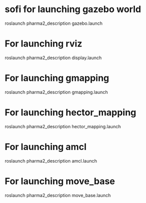 # sofi for launching gazebo world
roslaunch pharma2_description gazebo.launch

# For launching rviz 
roslaunch pharma2_description display.launch 

# For launching gmapping 
roslaunch pharma2_description gmapping.launch

# For launching hector_mapping 
roslaunch pharma2_description hector_mapping.launch  

# For launching amcl
roslaunch pharma2_description amcl.launch

# For launching move_base
roslaunch pharma2_description move_base.launch
